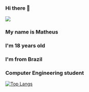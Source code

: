 ### Hi there 👋
<img src = "https://i.redd.it/bivgt8mu3jt51.gif">

### My name is Matheus
### I'm 18 years old
### I'm from Brazil

### Computer Engineering student

[![Top Langs](https://github-readme-stats.vercel.app/api/top-langs/?username=Yatogami-Tohka1)](https://github.com/Yatogami-Tohka1/github-readme-stats)
<!--
**Yatogami-Tohka1/Yatogami-Tohka1** is a ✨ _special_ ✨ repository because its `README.md` (this file) appears on your GitHub profile.

Here are some ideas to get you started:

- 🔭 I’m currently working on ...
- 🌱 I’m currently learning ...
- 👯 I’m looking to collaborate on ...
- 🤔 I’m looking for help with ...
- 💬 Ask me about ...
- 📫 How to reach me: ...
- 😄 Pronouns: ...
- ⚡ Fun fact: ...
-->
